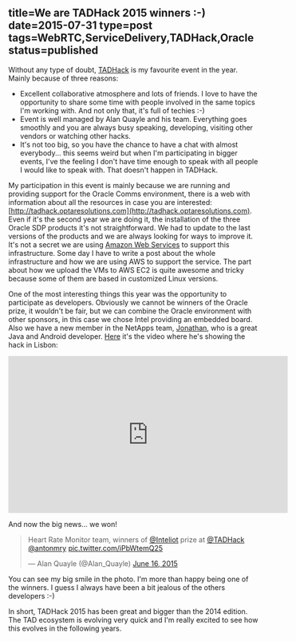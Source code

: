 title=We are TADHack 2015 winners :-)
date=2015-07-31
type=post
tags=WebRTC,ServiceDelivery,TADHack,Oracle
status=published
---------

Without any type of doubt, [TADHack](http://www.tadhack.com) is my favourite event in the year. Mainly because of three reasons:

* Excellent collaborative atmosphere and lots of friends. I love to have the opportunity to share some time with people involved in the same topics I'm working with. And not only that, it's full of techies :-)
* Event is well managed by Alan Quayle and his team. Everything goes smoothly and you are always busy speaking, developing, visiting other vendors or watching other hacks.
* It's not too big, so you have the chance to have a chat with almost everybody... this seems weird but when I'm participating in bigger events, I've the feeling I don't have time enough to speak with all people I would like to speak with. That doesn't happen in TADHack.

My participation in this event is mainly because we are running and providing support for the Oracle Comms environment, there is a web with information about all the resources in case you are interested: [http://tadhack.optaresolutions.com](http://tadhack.optaresolutions.com). Even if it's the second year we are doing it, the installation of the three Oracle SDP products it's not straightforward. We had to update to the last versions of the products and we are always looking for ways to improve it. It's not a secret we are using [Amazon Web Services](https://aws.amazon.com/about-aws/) to support this infrastructure. Some day I have to write a post about the whole infrastructure and how we are using AWS to support the service. The part about how we upload the VMs to AWS EC2 is quite awesome and tricky because some of them are based in customized Linux versions.

One of the most interesting things this year was the opportunity to participate as developers. Obviously we cannot be winners of the Oracle prize, it wouldn't be fair, but we can combine the Oracle environment with other sponsors, in this case we chose Intel providing an embedded board. Also we have a new member in the NetApps team, [Jonathan](https://twitter.com/jonathrodriguez), who is a great Java and Android developer. [Here](https://www.youtube.com/embed/LgYdT9Q7OWw) it's the video where he's showing the hack in Lisbon:

<iframe width="560" height="315" src="https://www.youtube.com/embed/LgYdT9Q7OWw" frameborder="0" allowfullscreen></iframe>

And now the big news... we won!

<blockquote class="twitter-tweet" lang="en"><p lang="en" dir="ltr">Heart Rate Monitor team, winners of <a href="https://twitter.com/Inteliot">@Inteliot</a> prize at <a href="https://twitter.com/TADHack">@TADHack</a> <a href="https://twitter.com/antonmry">@antonmry</a> <a href="http://t.co/iPbWtemQ25">pic.twitter.com/iPbWtemQ25</a></p>&mdash; Alan Quayle (@Alan_Quayle) <a href="https://twitter.com/Alan_Quayle/status/610618140918157313">June 16, 2015</a></blockquote>
<script async src="//platform.twitter.com/widgets.js" charset="utf-8"></script>

You can see my big smile in the photo. I'm more than happy being one of the winners. I guess I always have been a bit jealous of the others developers :-)

In short, TADHack 2015 has been great and bigger than the 2014 edition. The TAD ecosystem is evolving very quick and I'm really excited to see how this evolves in the following years.
